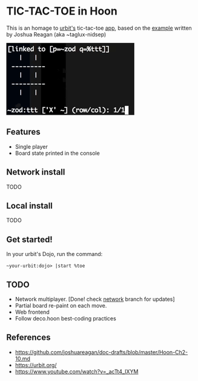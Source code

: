 # TIC-TAC-TOE in Hoon

This is an homage to [urbit's](https://urbit.org/) tic-tac-toe [app](https://www.youtube.com/watch?v=_acTt4_IXYM&t=225s), based on the [example](https://github.com/joshuareagan/doc-drafts/blob/master/Hoon-Ch2-10.md) written by Joshua Reagan (aka ~taglux-nidsep)

![Alt Text](zod.gif)

## Features

- Single player
- Board state printed in the console

## Network install

TODO

## Local install

TODO

## Get started!

In your urbit's Dojo, run the command:

    ~your-urbit:dojo> |start %toe

## TODO

- Network multiplayer.  [Done! check [network](https://github.com/josl/tic-tac-toe/tree/network) branch for updates]
- Partial board re-paint on each move.
- Web frontend
- Follow deco.hoon best-coding practices

## References

- https://github.com/joshuareagan/doc-drafts/blob/master/Hoon-Ch2-10.md
- https://urbit.org/
- https://www.youtube.com/watch?v=_acTt4_IXYM
